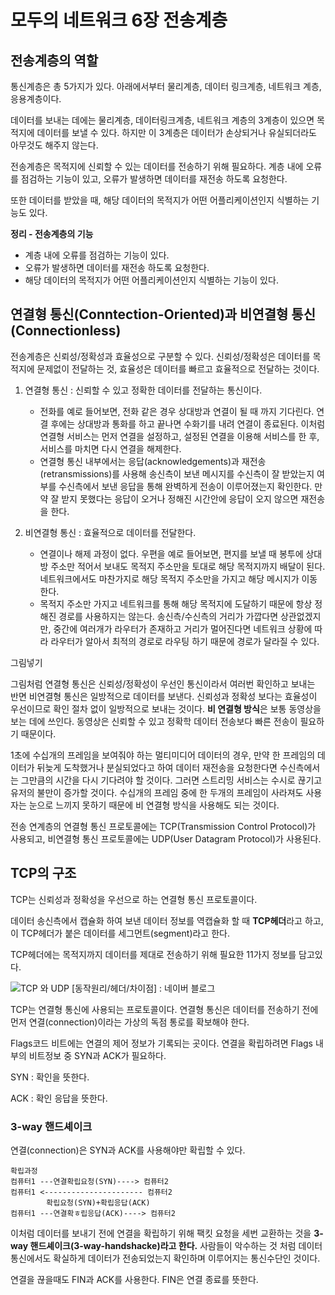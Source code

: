 

# 모두의 네트워크 6장 전송계층



## 전송계층의 역할

통신계층은 총 5가지가 있다. 아래에서부터 물리계층, 데이터 링크계층, 네트워크 계층, 응용계층이다. 

데이터를 보내는 데에는 물리계층, 데이터링크계층, 네트워크 계층의 3계층이 있으면 목적지에 데이터를 보낼 수 있다. 하지만 이 3계층은 데이터가 손상되거나 유실되더라도 아무것도 해주지 않는다.

전송계층은 목적지에 신뢰할 수 있는 데이터를 전송하기 위해 필요하다. 계층 내에 오류를 점검하는 기능이 있고, 오류가 발생하면 데이터를 재전송 하도록 요청한다.

또한 데이터를 받았을 때, 해당 데이터의 목적지가 어떤 어플리케이션인지 식별하는 기능도 있다. 



**정리 - 전송계층의 기능**

- 계층 내에 오류를 점검하는 기능이 있다.
- 오류가 발생하면 데이터를 재전송 하도록 요청한다.
- 해당 데이터의 목적지가 어떤 어플리케이션인지 식별하는 기능이 있다.



## 연결형 통신(Conntection-Oriented)과 비연결형 통신(Connectionless)

전송계층은 신뢰성/정확성과 효율성으로 구분할 수 있다. 신뢰성/정확성은 데이터를 목적지에 문제없이 전달하는 것, 효율성은 데이터를 빠르고 효율적으로 전달하는 것이다.

1. 연결형 통신 : 신뢰할 수 있고 정확한 데이터를 전달하는 통신이다.
   - 전화를 예로 들어보면, 전화 같은 경우 상대방과 연결이 될 때 까지 기다린다. 연결 후에는 상대방과 통화를 하고 끝나면 수화기를 내려 연결이 종료된다. 이처럼 연결형 서비스는 먼저 연결을 설정하고, 설정된 연결을 이용해 서비스를 한 후, 서비스를 마치면 다시 연결을 해제한다.
   - 연결형 통신 내부에서는 응답(acknowledgements)과 재전송(retransmissions)를 사용해 송신측이 보낸 메시지를 수신측이 잘 받았는지 여부를 수신측에서 보낸 응답을 통해 완벽하게 전송이 이루어졌는지 확인한다. 만약 잘 받지 못했다는 응답이 오거나 정해진 시간안에 응답이 오지 않으면 재전송을 한다.
2. 비연결형 통신 : 효율적으로 데이터를 전달한다.

   - 연결이나 해제 과정이 없다. 우편을 예로 들어보면, 편지를 보낼 때 봉투에 상대방 주소만 적어서 보내도 목적지 주소만을 토대로 해당 목적지까지 배달이 된다. 네트워크에서도 마찬가지로 해당 목적지 주소만을 가지고 해당 메시지가 이동한다.
   - 목적지 주소만 가지고 네트워크를 통해 해당 목적지에 도달하기 때문에 항상 정해진 경로를 사용하지는 않는다.  송신측/수신측의 거리가 가깝다면 상관없겠지만, 중간에 여러개가 라우터가 존재하고 거리가 멀어진다면 네트워크 상황에 따라 라우터가 알아서 최적의 경로로 라우팅 하기 때문에 경로가 달라질 수 있다.

그림넣기



그림처럼 연결형 통신은 신뢰성/정확성이 우선인 통신이라서 여러번 확인하고 보내는 반면 비연결형 통신은 일방적으로 데이터를 보낸다. 
신뢰성과 정확성 보다는 효율성이 우선이므로 확인 절차 없이 일방적으로 보내는 것이다. **비 연결형 방식**은 보통 동영상을 보는 데에 쓰인다. 동영상은 신뢰할 수 있고 정확학 데이터 전송보다 빠른 전송이 필요하기 때문이다.

1초에 수십개의 프레임을 보여줘야 하는 멀티미디어 데이터의 경우, 만약 한 프레임의 데이터가 뒤늦게 도착했거나 분실되었다고 하여 데이터 재전송을 요청한다면 수신측에서는 그만큼의 시간을 다시 기다려야 할 것이다. 그러면 스트리밍 서비스는 수시로 끊기고 유저의 불만이 증가할 것이다. 수십개의 프레임 중에 한 두개의 프레임이 사라져도 사용자는 눈으로 느끼지 못하기 때문에 비 연결형 방식을 사용해도 되는 것이다.



전송 연계층의 연결형 통신 프로토콜에는 TCP(Transmission Control Protocol)가 사용되고, 비연결형 통신 프로토콜에는 UDP(User Datagram Protocol)가 사용된다.



## TCP의 구조

TCP는 신뢰성과 정확성을 우선으로 하는 연결형 통신 프로토콜이다.

데이터 송신측에서 캡슐화 하여 보낸 데이터 정보를 역캡슐화 할 때 **TCP헤더**라고 하고, 이 TCP헤더가 붙은 데이터를 세그먼트(segment)라고 한다.

TCP헤더에는 목적지까지 데이터를 제대로 전송하기 위해 필요한 11가지 정보를 담고있다. 

![TCP 와 UDP [동작원리/헤더/차이점] : 네이버 블로그](https://lh3.googleusercontent.com/proxy/5obFmNIX5-8hEHms4lhGfYpWJcmxEE92F1LwcWIcX9LL_325oYMlOB0y_v6m3XPrPNozUsm2KEZCjTEUqSNSxzTNSIf0H0wLs-p8yiQWcXltjM5nsqFTK9YzpX17po26W1gNRMK8ak7sxSsj2YI6lPFaIV83GQO1quekIIA)

TCP는 연결형 통신에 사용되는 프로토콜이다. 연결형 통신은 데이터를 전송하기 전에 먼저 연결(connection)이라는 가상의 독점 통로를 확보해야 한다.

Flags코드 비트에는 연결의 제어 정보가 기록되는 곳이다. 연결을 확립하려면 Flags 내부의 비트정보 중 SYN과 ACK가 필요하다.

SYN : 확인을 뜻한다.

ACK : 확인 응답을 뜻한다.



### 3-way 핸드셰이크

연결(connection)은 SYN과 ACK를 사용해야만 확립할 수 있다.

```
확립과정
컴퓨터1 ---연결확립요청(SYN)----> 컴퓨터2
컴퓨터1 <---------------------- 컴퓨터2
        확립요청(SYN)+확립응답(ACK)
컴퓨터1 ---연결확ㅎ립응답(ACK)----> 컴퓨터2
```

이처럼 데이터를 보내기 전에 연결을 확립하기 위해 팩킷 요청을 세번 교환하는 것을 **3-way 핸드셰이크(3-way-handshacke)라고 한다.** 사람들이 악수하는 것 처럼 데이터 통신에서도 확실하게 데이터가 전송되었는지 확인하며 이루어지는 통신수단인 것이다.

연결을 끊을때도 FIN과 ACK를 사용한다. FIN은 연결 종료를 뜻한다.




